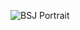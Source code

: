 ![BSJ Portrait](https://media-exp1.licdn.com/dms/image/C4D03AQGLjHy6xJH1ag/profile-displayphoto-shrink_800_800/0/1517359075659?e=1618444800&v=beta&t=YP2_axC4XCFrnLQXIUS4jrLg6ZhGuhf2uLoXiYCIDYw)
